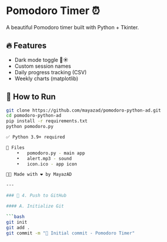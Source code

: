 # Pomodoro Timer ⏰
A beautiful Pomodoro timer built with Python + Tkinter.

## 🔥 Features
- Dark mode toggle 🌙☀️
- Custom session names
- Daily progress tracking (CSV)
- Weekly charts (matplotlib)

## 🚀 How to Run

```bash
git clone https://github.com/mayazad/pomodoro-python-ad.git
cd pomodoro-python-ad
pip install -r requirements.txt
python pomodoro.py

✅ Python 3.9+ required

📁 Files
	•	pomodoro.py - main app
	•	alert.mp3 - sound
	•	icon.ico - app icon

🧑‍💻 Made with ❤️ by MayazAD

---

### 🐙 4. Push to GitHub

#### A. Initialize Git

```bash
git init
git add .
git commit -m "🎉 Initial commit - Pomodoro Timer"

